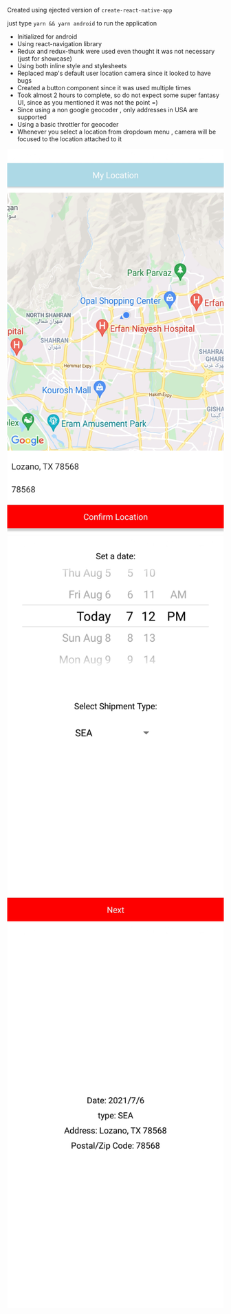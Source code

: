 Created using ejected version of `create-react-native-app`

just type `yarn && yarn android` to run the application

- Initialized for android
- Using react-navigation library
- Redux and redux-thunk were used even thought it was not necessary (just for showcase)
- Using both inline style and stylesheets
- Replaced map's default user location camera since it looked to have bugs
- Created a button component since it was used multiple times
- Took almost 2 hours to complete, so do not expect some super fantasy UI, since as you mentioned it was not the point =)
- Since using a non google geocoder , only addresses in USA are supported
- Using a basic throttler for geocoder
- Whenever you select a location from dropdown menu , camera will be focused to the location attached to it

![](./screenshots/Screenshot_20210807-191233_test.jpg)
![](./screenshots/Screenshot_20210807-191239_test.jpg)
![](./screenshots/Screenshot_20210807-191244_test.jpg)
